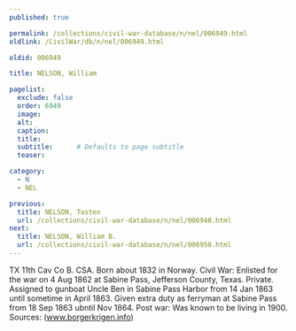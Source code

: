 ```yaml
---
published: true

permalink: /collections/civil-war-database/n/nel/006949.html
oldlink: /CivilWar/db/n/nel/006949.html

oldid: 006949

title: NELSON, William

pagelist:
  exclude: false
  order: 6949
  image: 
  alt:
  caption:
  title:
  subtitle:      # Defaults to page subtitle
  teaser:

category: 
  - N 
  - NEL

previous:
  title: NELSON, Tosten
  url: /collections/civil-war-database/n/nel/006948.html  
next:
  title: NELSON, William B.
  url: /collections/civil-war-database/n/nel/006950.html   
---
```

TX 11th Cav Co B. CSA. Born about 1832 in Norway. Civil War: Enlisted for the war on 4 Aug 1862 at Sabine Pass, Jefferson County, Texas. Private. Assigned to gunboat Uncle Ben in Sabine Pass Harbor from 14 Jan 1863 until sometime in April 1863. Given extra duty as ferryman at Sabine Pass from 18 Sep 1863 ubntil Nov 1864. Post war: Was known to be living in 1900. Sources: (www.borgerkrigen.info)